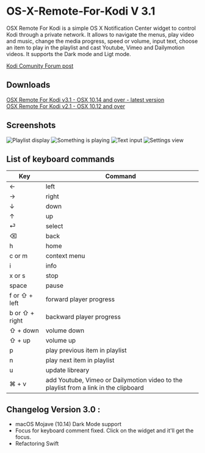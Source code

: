 # OS-X-Remote-For-Kodi V 3.1


OSX Remote For Kodi is a simple OS X Notification Center widget to control Kodi through a private network. It allows to navigate the menus, play video and music, change the media progress, speed or volume, input text, choose an item to play in the playlist and cast Youtube, Vimeo and Dailymotion videos. It supports the Dark mode and Ligt mode.  

[Kodi Comunity Forum post](https://forum.kodi.tv/showthread.php?tid=234920)  

## Downloads

[OSX Remote For Kodi v3.1 - OSX 10.14 and over - latest version](http://bit.ly/2AmyxC8)  
[OSX Remote For Kodi v2.1 - OSX 10.12 and over](https://www.dropbox.com/s/8u82nfwm3spbpi0)  

## Screenshots

![Playlist display](http://i.imgur.com/rMbtYfB.png)  ![Something is playing](http://i.imgur.com/niyYG2z.png)
![Text input](http://i.imgur.com/5t7QRm3.png/)       ![Settings view](http://i.imgur.com/YjYHpUL.png)  

## List of keyboard commands

|   Key               | Command                                                                               | 
|---------------------|---------------------------------------------------------------------------------------|
|   ←                 | left                                                                                  | 
|   →                 | right                                                                                 | 
|   ↓                 | down                                                                                  | 
|   ↑                 | up                                                                                    | 
|   ⏎                 | select                                                                                | 
|   ⌫                 | back                                                                                  | 
|   h                 | home                                                                                  | 
|   c or m            | context menu                                                                          | 
|   i                 | info                                                                                  | 
|   x or s            | stop                                                                                  | 
|   space             | pause                                                                                 | 
|   f or ⇧ + left     | forward player progress                                                               | 
|   b or ⇧ + right    | backward player progress                                                              | 
|   ⇧ + down          | volume down                                                                           | 
|   ⇧ + up            | volume up                                                                             | 
|   p                 | play previous item in playlist                                                        | 
|   n                 | play next item in playlist                                                            | 
|   u                 | update libreary                                                                       | 
|   ⌘ + v             | add Youtube, Vimeo or Dailymotion video to the playlist from a link in the clipboard  |


## Changelog Version 3.0 :
- macOS Mojave (10.14) Dark Mode support
- Focus for keyboard comment fixed. Click on the widget and it'll get the focus.
- Refactoring Swift
